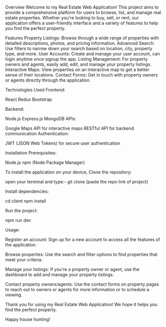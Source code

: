 Overview Welcome to my Real Estate Web Application! This project aims to provide a comprehensive platform for users to browse, list, and manage real estate properties. Whether you're looking to buy, sell, or rent, our application offers a user-friendly interface and a variety of features to help you find the perfect property.

Features Property Listings: Browse through a wide range of properties with detailed descriptions, photos, and pricing information. Advanced Search: Use filters to narrow down your search based on location, city, property type, and more. User Accounts: Create and manage your user account, can login anytime once signup the app. Listing Management: For property owners and agents, easily add, edit, and manage your property listings. Interactive Maps: View properties on an interactive map to get a better sense of their locations. Contact Forms: Get in touch with property owners or agents directly through the application.

Technologies Used Frontend:

React Redux Bootstrap

Backend:

Node.js Express.js MongoDB APIs:

Google Maps API for interactive maps RESTful API for backend communication Authentication:

JWT (JSON Web Tokens) for secure user authentication

Installation Prerequisites:

Node.js npm (Node Package Manager)

To install the application on your device, Clone the repository:

open your terminal and type:- git clone (paste the repo link of project)

Install dependencies:

cd client npm install

Run the project:

npm run dev

Usage:

Register an account: Sign up for a new account to access all the features of the application.

Browse properties: Use the search and filter options to find properties that meet your criteria.

Manage your listings: If you're a property owner or agent, use the dashboard to add and manage your property listings.

Contact property owners/agents: Use the contact forms on property pages to reach out to owners or agents for more information or to schedule a viewing.

Thank you for using my Real Estate Web Application! We hope it helps you find the perfect property.

Happy house hunting!

